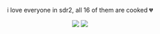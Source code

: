 <p align=center> i love everyone in sdr2, all 16 of them are cooked 💔 </p>

<p align="center">
  <img src="https://file.garden/Z1OpYh3OMHUM4tMG/Screenshot%202025-09-13%20184209.png" />
  <img src="https://file.garden/Z1OpYh3OMHUM4tMG/Screenshot%202025-09-13%20184729.png" />
</p>
